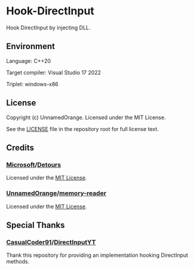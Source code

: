 # Hook-DirectInput

Hook DirectInput by injecting DLL.

## Environment

Language: C++20

Target compiler: Visual Studio 17 2022

Triplet: windows-x86

## License

Copyright (c) UnnamedOrange. Licensed under the MIT License.

See the [LICENSE](./LICENSE) file in the repository root for full license text.

## Credits

### [Microsoft](https://github.com/microsoft)/[Detours](https://github.com/microsoft/Detours/tree/main)

Licensed under the [MIT License](https://github.com/microsoft/Detours/blob/main/LICENSE.md).

### [UnnamedOrange](https://github.com/UnnamedOrange)/[memory-reader](https://github.com/UnnamedOrange/memory-reader)

Licensed under the [MIT License](https://github.com/UnnamedOrange/memory-reader/blob/main/LICENSE).

## Special Thanks

### [CasualCoder91](https://github.com/CasualCoder91/DirectInputYT)/[DirectInputYT](https://github.com/CasualCoder91/DirectInputYT)

Thank this repository for providing an implementation hooking DirectInput methods.
